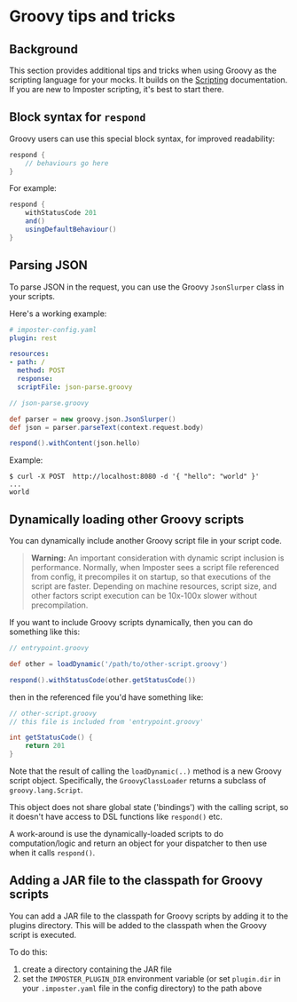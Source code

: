 # Groovy tips and tricks

## Background

This section provides additional tips and tricks when using Groovy as the scripting language for your mocks. It builds on the [Scripting](./scripting.md) documentation. If you are new to Imposter scripting, it's best to start there.

## Block syntax for `respond`

Groovy users can use this special block syntax, for improved readability:

```groovy
respond {
    // behaviours go here
}
```

For example:

```groovy
respond {
    withStatusCode 201
    and()
    usingDefaultBehaviour()
}
```

## Parsing JSON

To parse JSON in the request, you can use the Groovy `JsonSlurper` class in your scripts.

Here's a working example:

```yaml
# imposter-config.yaml
plugin: rest

resources:
- path: /
  method: POST
  response:
  scriptFile: json-parse.groovy
```

```groovy
// json-parse.groovy

def parser = new groovy.json.JsonSlurper()
def json = parser.parseText(context.request.body)

respond().withContent(json.hello)
```

Example:

```shell
$ curl -X POST  http://localhost:8080 -d '{ "hello": "world" }'
...
world
```

## Dynamically loading other Groovy scripts

You can dynamically include another Groovy script file in your script code.

> **Warning:** An important consideration with dynamic script inclusion is performance. Normally, when Imposter sees a script file referenced from config, it precompiles it on startup, so that executions of the script are faster. Depending on machine resources, script size, and other factors script execution can be 10x-100x slower without precompilation.

If you want to include Groovy scripts dynamically, then you can do something like this:

```groovy
// entrypoint.groovy

def other = loadDynamic('/path/to/other-script.groovy')

respond().withStatusCode(other.getStatusCode())
```

then in the referenced file you'd have something like:

```groovy
// other-script.groovy
// this file is included from 'entrypoint.groovy'

int getStatusCode() {
    return 201
}
```

Note that the result of calling the `loadDynamic(..)` method is a new Groovy script object. Specifically, the `GroovyClassLoader` returns a subclass of `groovy.lang.Script`.

This object does not share global state ('bindings') with the calling script, so it doesn't have access to DSL functions like `respond()` etc.

A work-around is use the dynamically-loaded scripts to do computation/logic and return an object for your dispatcher to then use when it calls `respond()`.

## Adding a JAR file to the classpath for Groovy scripts

You can add a JAR file to the classpath for Groovy scripts by adding it to the plugins directory. This will be added to the classpath when the Groovy script is executed.

To do this:

1. create a directory containing the JAR file
2. set the `IMPOSTER_PLUGIN_DIR` environment variable (or set `plugin.dir` in your `.imposter.yaml` file in the config directory) to the path above
